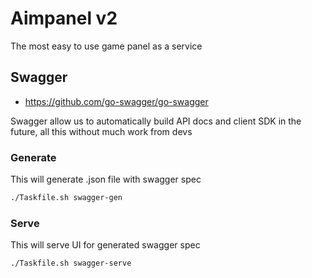 # Aimpanel v2

The most easy to use game panel as a service

## Swagger

* https://github.com/go-swagger/go-swagger

Swagger allow us to automatically build API docs and client SDK in the future, 
all this without much work from devs

### Generate

This will generate .json file with swagger spec

```bash
./Taskfile.sh swagger-gen
```

### Serve

This will serve UI for generated swagger spec

```bash
./Taskfile.sh swagger-serve
```
